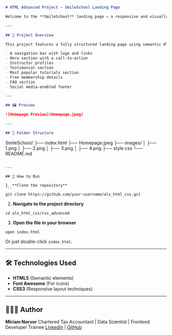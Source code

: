 

```markdown
# HTML Advanced Project – SmileSchool Landing Page

Welcome to the **SmileSchool** landing page – a responsive and visually engaging HTML project designed to showcase mastery of advanced HTML concepts, semantic structuring, and media integration.

---

## 📄 Project Overview

This project features a fully structured landing page using semantic HTML5 elements such as `<header>`, `<main>`, `<section>`, and `<footer>`. It includes:

- A navigation bar with logo and links  
- Hero section with a call-to-action  
- Instructor profiles  
- Testimonial section  
- Most popular tutorials section  
- Free membership details  
- FAQ section  
- Social media-enabled footer

---

## 🖼️ Preview

![Homepage Preview](Homepage.jpeg)

---

## 📁 Folder Structure

```

SmileSchool/
├── index.html
├── Homepage.jpeg
├── images/
│   ├── 1.png
│   ├── 2.png
│   ├── 3.png
│   ├── 4.png
├── style.css
└── README.md

````

---

## 🚀 How to Run

1. **Clone the repository**  
```
git clone https://github.com/your-username/alx_html_css.git
````

2. **Navigate to the project directory**

```
cd alx_html_css/css_advanced
```

3. **Open the file in your browser**

```
open index.html
```

Or just double-click `index.html`.

---

## 🛠️ Technologies Used

* **HTML5** (Semantic elements)
* **Font Awesome** (For icons)
* **CSS3** (Responsive layout techniques)

---

## 🙋🏽‍♀️ Author

**Miriam Norvor**
Chartered Tax Accountant | Data Scientist | Frontend Developer Trainee
[LinkedIn](https://linkedin.com/in/miriam-norvor) | [GitHub](https://github.com/norvor16)

```


